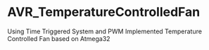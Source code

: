 # AVR_TemperatureControlledFan
Using Time Triggered System and PWM Implemented Temperature Controlled Fan based on Atmega32
